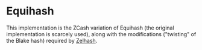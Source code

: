 # Equihash

This implementation is the ZCash variation of Equihash (the original implementation is scarcely used), along
with the modifications ("twisting" of the Blake hash) required by 
[Zelhash](https://web.archive.org/web/20211202070749/https://runonflux.io/documents/ZelHash_v1.0.pdf).